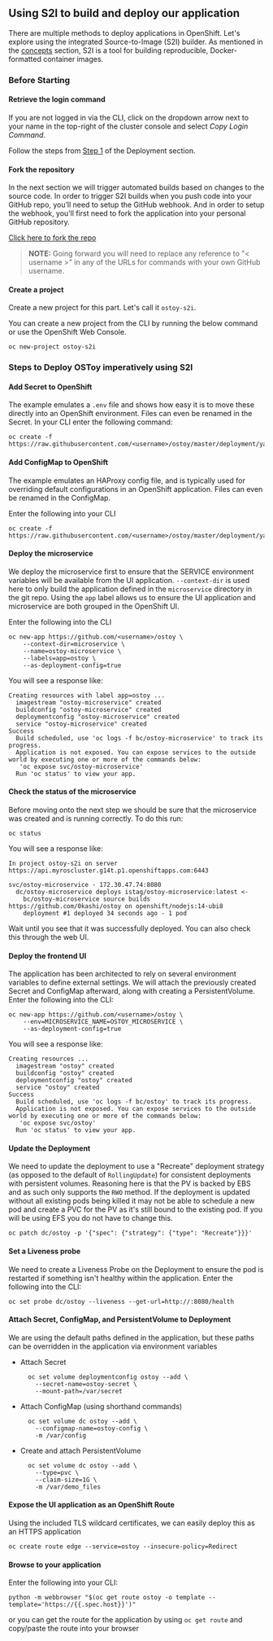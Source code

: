 ## Using S2I to build and deploy our application

There are multiple methods to deploy applications in OpenShift. Let's explore using the integrated Source-to-Image (S2I) builder. As mentioned in the [concepts](2-concepts.md) section, S2I is a tool for building reproducible, Docker-formatted container images. 

### Before Starting

#### Retrieve the login command
If you are not logged in via the CLI, click on the dropdown arrow next to your name in the top-right of the cluster console and select *Copy Login Command*.

Follow the steps from [Step 1](4-deployment.md#1-retrieve-the-login-command) of the Deployment section.

#### Fork the repository
In the next section we will trigger automated builds based on changes to the source code. In order to trigger S2I builds when you push code into your GitHub repo, you’ll need to setup the GitHub webhook.  And in order to setup the webhook, you’ll first need to fork the application into your personal GitHub repository.

<a class="github-button" href="https://github.com/openshift-cs/ostoy/fork" data-icon="octicon-repo-forked" data-size="large" aria-label="Fork openshift-cs/ostoy on GitHub">Click here to fork the repo</a>

> **NOTE:** Going forward you will need to replace any reference to "< username >" in any of the URLs for commands with your own GitHub username.

#### Create a project
Create a new project for this part. Let's call it `ostoy-s2i`.  

You can create a new project from the CLI by running the below command or use the OpenShift Web Console.

    oc new-project ostoy-s2i

### Steps to Deploy OSToy imperatively using S2I

#### Add Secret to OpenShift
The example emulates a `.env` file and shows how easy it is to move these directly into an OpenShift environment. Files can even be renamed in the Secret.  In your CLI enter the following command:

    oc create -f https://raw.githubusercontent.com/<username>/ostoy/master/deployment/yaml/secret.yaml


#### Add ConfigMap to OpenShift
The example emulates an HAProxy config file, and is typically used for overriding default configurations in an OpenShift application. Files can even be renamed in the ConfigMap.

Enter the following into your CLI 

    oc create -f https://raw.githubusercontent.com/<username>/ostoy/master/deployment/yaml/configmap.yaml


#### Deploy the microservice
We deploy the microservice first to ensure that the SERVICE environment variables will be available from the UI application. `--context-dir` is used here to only build the application defined in the `microservice` directory in the git repo. Using the `app` label allows us to ensure the UI application and microservice are both grouped in the OpenShift UI.  

Enter the following into the CLI

    oc new-app https://github.com/<username>/ostoy \
        --context-dir=microservice \
        --name=ostoy-microservice \
        --labels=app=ostoy \
        --as-deployment-config=true

You will see a response like:

    Creating resources with label app=ostoy ...
      imagestream "ostoy-microservice" created
      buildconfig "ostoy-microservice" created
      deploymentconfig "ostoy-microservice" created
      service "ostoy-microservice" created
    Success
      Build scheduled, use 'oc logs -f bc/ostoy-microservice' to track its progress.
      Application is not exposed. You can expose services to the outside world by executing one or more of the commands below:
       'oc expose svc/ostoy-microservice'
      Run 'oc status' to view your app.

#### Check the status of the microservice
Before moving onto the next step we should be sure that the microservice was created and is running correctly.  To do this run:

    oc status

You will see a response like:

    In project ostoy-s2i on server https://api.myroscluster.g14t.p1.openshiftapps.com:6443

    svc/ostoy-microservice - 172.30.47.74:8080
      dc/ostoy-microservice deploys istag/ostoy-microservice:latest <-
        bc/ostoy-microservice source builds https://github.com/0kashi/ostoy on openshift/nodejs:14-ubi8 
        deployment #1 deployed 34 seconds ago - 1 pod


Wait until you see that it was successfully deployed. You can also check this through the web UI.

#### Deploy the frontend UI
The application has been architected to rely on several environment variables to define external settings. We will attach the previously created Secret and ConfigMap afterward, along with creating a PersistentVolume.  Enter the following into the CLI:

    oc new-app https://github.com/<username>/ostoy \
        --env=MICROSERVICE_NAME=OSTOY_MICROSERVICE \
        --as-deployment-config=true

You will see a response like:

    Creating resources ...
      imagestream "ostoy" created
      buildconfig "ostoy" created
      deploymentconfig "ostoy" created
      service "ostoy" created
    Success
      Build scheduled, use 'oc logs -f bc/ostoy' to track its progress.
      Application is not exposed. You can expose services to the outside world by executing one or more of the commands below:
       'oc expose svc/ostoy'
      Run 'oc status' to view your app.


#### Update the Deployment 
We need to update the deployment to use a "Recreate" deployment strategy (as opposed to the default of `RollingUpdate`) for consistent deployments with persistent volumes. Reasoning here is that the PV is backed by EBS and as such only supports the `RWO` method.  If the deployment is updated without all existing pods being killed it may not be able to schedule a new pod and create a PVC for the PV as it's still bound to the existing pod. If you will be using EFS you do not have to change this.

    oc patch dc/ostoy -p '{"spec": {"strategy": {"type": "Recreate"}}}'


#### Set a Liveness probe 
We need to create a Liveness Probe on the Deployment to ensure the pod is restarted if something isn't healthy within the application.  Enter the following into the CLI:

    oc set probe dc/ostoy --liveness --get-url=http://:8080/health

#### Attach Secret, ConfigMap, and PersistentVolume to Deployment
We are using the default paths defined in the application, but these paths can be overridden in the application via environment variables

- Attach Secret

        oc set volume deploymentconfig ostoy --add \
          --secret-name=ostoy-secret \
          --mount-path=/var/secret

- Attach ConfigMap (using shorthand commands)

        oc set volume dc ostoy --add \
          --configmap-name=ostoy-config \
          -m /var/config

- Create and attach PersistentVolume

        oc set volume dc ostoy --add \
          --type=pvc \
          --claim-size=1G \
          -m /var/demo_files

#### Expose the UI application as an OpenShift Route
Using the included TLS wildcard certificates, we can easily deploy this as an HTTPS application

    oc create route edge --service=ostoy --insecure-policy=Redirect


#### Browse to your application
Enter the following into your CLI:

    python -m webbrowser "$(oc get route ostoy -o template --template='https://{{.spec.host}}')"

or you can get the route for the application by using `oc get route` and copy/paste the route into your browser
